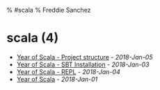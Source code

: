 % #scala
% Freddie Sanchez
# scala (4)
* [Year of Scala - Project structure](/posts/year-of-scala/2_sbt_project.html) - _2018-Jan-05_
* [Year of Scala - SBT Installation](/posts/year-of-scala/0_installation.html) - _2018-Jan-03_
* [Year of Scala - REPL](/posts/year-of-scala/1_scala_repl.html) - _2018-Jan-04_
* [Year of Scala](/posts/year-of-scala.html) - _2018-Jan-01_
